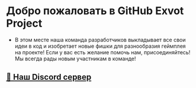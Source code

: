 # Добро пожаловать в GitHub Exvot Project

- В этом месте наша команда разработчиков выкладывает все свои идеи в код и изобретает новые фишки для разнообразия геймплея на проекте!
Если у вас есть желание помочь нам, присоединяйтесь! Мы всегда рады новым участникам в команде!

## [🏢 Наш Discord сервер](https://discord.gg/rTpBd4rKPX)
